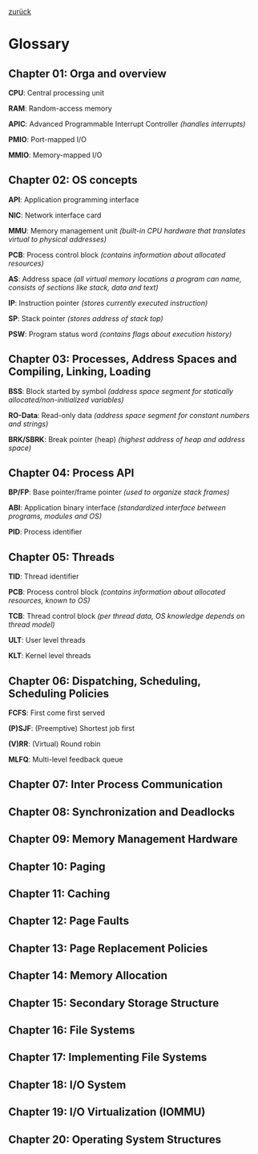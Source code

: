 [zurück](README.md)

# Glossary

## Chapter 01: Orga and overview

**CPU**: Central processing unit

**RAM**: Random-access memory
 
**APIC**: Advanced Programmable Interrupt Controller _(handles interrupts)_

**PMIO**: Port-mapped I/O

**MMIO**: Memory-mapped I/O

## Chapter 02: OS concepts

**API**: Application programming interface

**NIC**: Network interface card

**MMU**: Memory management unit _(built-in CPU hardware that translates virtual to physical addresses)_

**PCB**: Process control block _(contains information about allocated resources)_

**AS**: Address space _(all virtual memory locations a program can name, consists of sections like stack, data and text)_

**IP**: Instruction pointer _(stores currently executed instruction)_

**SP**: Stack pointer _(stores address of stack top)_

**PSW**: Program status word _(contains flags about execution history)_

## Chapter 03: Processes, Address Spaces and Compiling, Linking, Loading

**BSS**: Block started by symbol _(address space segment for statically allocated/non-initialized variables)_

**RO-Data**: Read-only data _(address space segment for constant numbers and strings)_

**BRK/SBRK**: Break pointer (heap) _(highest address of heap and address space)_

## Chapter 04: Process API

**BP/FP**: Base pointer/frame pointer _(used to organize stack frames)_

**ABI**: Application binary interface _(standardized interface between programs, modules and OS)_

**PID**: Process identifier

## Chapter 05: Threads

**TID**: Thread identifier

**PCB**: Process control block _(contains information about allocated resources, known to OS)_

**TCB**: Thread control block _(per thread data, OS knowledge depends on thread model)_

**ULT**: User level threads

**KLT**: Kernel level threads

## Chapter 06: Dispatching, Scheduling, Scheduling Policies

**FCFS**: First come first served

**(P)SJF**: (Preemptive) Shortest job first

**(V)RR**: (Virtual) Round robin

**MLFQ**: Multi-level feedback queue

## Chapter 07: Inter Process Communication

## Chapter 08: Synchronization and Deadlocks

## Chapter 09: Memory Management Hardware

## Chapter 10: Paging

## Chapter 11: Caching

## Chapter 12: Page Faults

## Chapter 13: Page Replacement Policies

## Chapter 14: Memory Allocation

## Chapter 15: Secondary Storage Structure

## Chapter 16: File Systems

## Chapter 17: Implementing File Systems

## Chapter 18: I/O System

## Chapter 19: I/O Virtualization (IOMMU)

## Chapter 20: Operating System Structures

